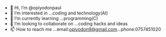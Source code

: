 - 👋 Hi, I’m @opiyodonpaul
- 👀 I’m interested in ...coding and technology(AI)
- 🌱 I’m currently learning ...programming(C)
- 💞️ I’m looking to collaborate on ...coding hacks and ideas
- 📫 How to reach me ...email:opiyodon9@gmail.com...phone:0757451020

<!---
opiyodonpaul/opiyodonpaul is a ✨ special ✨ repository because its `README.md` (this file) appears on your GitHub profile.
You can click the Preview link to take a look at your changes.
--->
